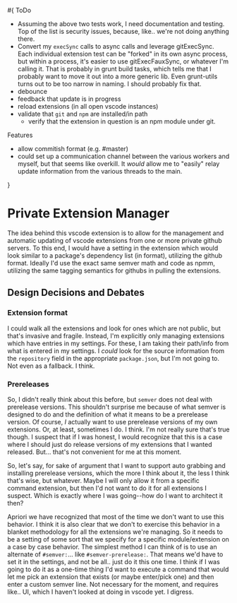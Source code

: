 
#{ ToDo

- Assuming the above two tests work, I need documentation and testing.  Top of the list is security issues, because, like.. we're not doing anything there.
- Convert my `execSync` calls to async calls and leverage gitExecSync.  Each individual extension test can be "forked" in its own async process, but within a process, it's easier to use gitExecFauxSync, or whatever I'm calling it.  That is probably in grunt build tasks, which tells me that I probably want to move it out into a more generic lib.  Even grunt-utils turns out to be too narrow in naming.  I should probably fix that.
- debounce
- feedback that update is in progress
- reload extensions (in all open vscode instances)
- validate that `git` and `npm` are installed/in path
  - verify that the extension in question is an npm module under git.

Features

- allow commitish format (e.g. #master)
- could set up a communication channel between the various workers and myself, but that seems like overkill.  It *would* allow me to "easily" relay update information from the various threads to the main.

}

# Private Extension Manager

The idea behind this vscode extension is to allow for the management and automatic updating of vscode extensions from one or more private github servers.  To this end, I would have a setting in the extension which would look similar to a package's dependency list (in format), utilizing the github format.  Ideally I'd use the exact same semver math and code as npmm, utilizing the same tagging semantics for githubs in pulling the extensions.


## Design Decisions and Debates

### Extension format

I could walk all the extensions and look for ones which are not public, but that's invasive and fragile.  Instead, I'm explicitly only managing extensions which have entries in my settings.  For these, I am taking their path/info from what is entered in my settings.  I *could* look for the source information from the `repository` field in the appropriate `package.json`, but I'm not going to.  Not even as a fallback.  I think.

### Prereleases

So, I didn't really think about this before, but `semver` does not deal with prerelease versions.  This shouldn't surprise me because of what semver is designed to do and the definition of what it means to be a prerelease version.  Of course, *I* actually want to use prerelease versions of my own extensions.  Or, at least, sometimes I do.  I think.  I'm not really sure that's true though.  I suspect that if I was honest, I would recognize that this is a case where I should just do release versions of my extensions that I wanted released.  But... that's not convenient for me at this moment.

So, let's say, for sake of argument that I want to support auto grabbing and installing prerelease versions, which the more I think about it, the less I think that's wise, but whatever.  Maybe I will only allow it from a specific command extension, but then I'd not want to do it for all extensions I suspect.  Which is exactly where I was going--how do I want to architect it then?  

Apriori we have recognized that most of the time we don't want to use this behavior.  I think it is also clear that we don't to exercise this behavior in a blanket methodology for all the extensions we're managing.  So it needs to be a setting of some sort that we specify for a specific module/extension on a case by case behavior.  The simplest method I can think of is to use an alternate of `#semver:`... like `#semver-prerelease:`.  That means we'd have to set it in the settings, and not be all.. just do it this one time.  I think if I was going to do it as a one-time thing I'd want to execute a command that would let me pick an extension that exists (or maybe enter/pick one) and then enter a custom semver line.  Not necessary for the moment, and requires like.. UI, which I haven't looked at doing in vscode yet.  I digress.